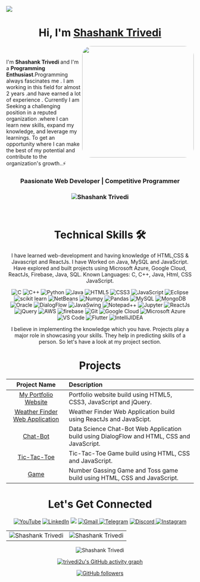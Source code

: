 
![](https://github.com/trivedi2u/portfolio/blob/bd79f60dd1d0b472701fe69512958003f44c0a87/images/bgGitHub.jpg)
<h1 align="center" >Hi, I'm <a href="https://www.linkedin.com/in/strivedi4u" target="_blank"> Shashank Trivedi </a></h1>
<img width="300px" height="300px" style="border-radius: 25px;" align="right" src="https://github.com/trivedi2u/portfolio/blob/cc166ea5de48b659669e705f5b0b7a1de5a9ec2e/images/11zon_cropped.png">

<br><br>
I'm <b>Shashank Trivedi </b>and I'm a <b>Programming Enthusiast</b>.Programming always fascinates me . I am working in this field for almost 2 years .and have earned a lot of experience . Currently I am Seeking a challenging position in a reputed organization .where I can learn new skills, expand my knowledge, and leverage my learnings. To get an opportunity where I can make the best of my potential and contribute to the organization's growth..⚡
<h3 align="center"> Paasionate Web Developer | Competitive Programmer </h3>
<h3><p align="center"> <img src="https://komarev.com/ghpvc/?username=trivedi2u&label=Profile%20views&color=6805D3&style=flat" alt="Shashank Trivedi" /> </p></h3>
<br>
   <div align="center">

<h1>Technical Skills 🛠</h1>
   
I have learned web-development and having knowledge of HTML,CSS & Javascript and ReactJs. I have Worked on Java, MySQL and JavaScript. Have explored and built projects using Microsoft Azure, Google Cloud, ReactJs, Firebase, Java, SQL.
 Known Languages: C, C++, Java, Html, CSS JavaScript.

<p align="center"> 
<img alt="C" src="https://img.shields.io/badge/c-%2300599C.svg?&style=for-the-badge&logo=c&logoColor=white" />
<img alt="C++" src="https://img.shields.io/badge/c++-%2300599C.svg?&style=for-the-badge&logo=c%2B%2B&ogoColor=white" />
 <img alt="Python" src="https://img.shields.io/badge/python-%2314354C.svg?style=for-the-badge&logo=python&logoColor=white"/>
 <img alt="Java" src="https://img.shields.io/badge/java-%23ED8B00.svg?&style=for-the-badge&logo=java&logoColor=white" />
<img alt="HTML5" src="https://img.shields.io/badge/html5-%23E34F26.svg?&style=for-the-badge&logo=html5&logoColor=white" />
 <img alt="CSS3" src="https://img.shields.io/badge/css3-%231572B6.svg?&style=for-the-badge&logo=css3&logoColor=white" />
 <img alt="JavaScript" src="https://img.shields.io/badge/javascript-%23323330.svg?&style=for-the-badge&logo=javascript&logoColor=%23F7DF1E" />
 <img alt="Eclipse" src="https://img.shields.io/badge/Eclipse-FF6F00?style=for-the-badge&logo=Eclipse&logoColor=white" />
 <img alt="scikit learn" src="https://img.shields.io/badge/scikit_learn-F7931E?style=for-the-badge&logo=scikit-learn&logoColor=white" />  
 <img alt="NetBeans" src="https://img.shields.io/badge/NetBeans-D00000?style=for-the-badge&logo=NetBeanss&logoColor=white" />
 <img alt="Numpy" src="https://img.shields.io/badge/Numpy-777BB4?style=for-the-badge&logo=numpy&logoColor=white" />
 <img alt="Pandas" src="https://img.shields.io/badge/Pandas-2C2D72?style=for-the-badge&logo=pandas&logoColor=white" />
 <img alt="MySQL" src="https://img.shields.io/badge/MySQL-00000F?style=for-the-badge&logo=mysql&logoColor=white" />
 <img alt="MongoDB" src="https://img.shields.io/badge/MongoDB-white?style=for-the-badge&logo=mongodb&logoColor=4EA94B" />
 <img alt="Oracle" src="https://img.shields.io/badge/Oracle-339933?style=for-the-badge&logo=Oracle&logoColor=white" />
    <img alt="DialogFlow" src="https://img.shields.io/badge/DialogFlow-CB3837?style=for-the-badge&logo=dialogflow&logoColor=white" />
    <img alt="JavaSwing" src="https://img.shields.io/badge/JavaSwing-000000?style=for-the-badge&logo=javaswing&logoColor=white" />
    <img alt="Notepad++" src="https://img.shields.io/badge/Notepad++-27338e?style=for-the-badge&logo=Notepad++&logoColor=white" />
    <img alt="Jupyter" src="https://img.shields.io/badge/Jupyter-F37626.svg?&style=for-the-badge&logo=Jupyter&logoColor=white" />
    <img alt="ReactJs" src="https://img.shields.io/badge/React-20232A?style=for-the-badge&logo=react&logoColor=61DAFB" />
    <img alt="jQuery" src="https://img.shields.io/badge/jQuery-0769AD?style=for-the-badge&logo=jquery&logoColor=white" />
    <img alt="AWS" src="https://img.shields.io/badge/AWS-326ce5.svg?&style=for-the-badge&logo=aws&logoColor=white" />
    <img alt="firebase" src="https://img.shields.io/badge/firebase-ffca28?style=for-the-badge&logo=firebase&logoColor=black" />
    <img alt="Git" src="https://img.shields.io/badge/Git-F05032?style=for-the-badge&logo=git&logoColor=white" />
    <img alt="Google Cloud" src="https://img.shields.io/badge/Google_Cloud-4285F4?style=for-the-badge&logo=google-cloud&logoColor=white" />
    <img alt="Microsoft Azure" src="https://img.shields.io/badge/microsoft%20azure-0089D6?style=for-the-badge&logo=microsoft-azure&logoColor=white" />
    <img alt="VS Code" src="https://img.shields.io/badge/Visual_Studio_Code-0078D4?style=for-the-badge&logo=visual%20studio%20code&logoColor=white" />
    <img alt="Flutter" src="https://img.shields.io/badge/Flutter-02569B?style=for-the-badge&logo=flutter&logoColor=white" />
    <img alt="IntelliJIDEA" src="https://img.shields.io/badge/IntelliJIDEA-000000.svg?style=for-the-badge&logo=intellij-idea&logoColor=white" />
</p>


I believe in implementing the knowledge which you have. Projects play a major role in showcasing your skills. They help in predicting skills of a person. So let's have a look at my project section.

<h1 align="center">Projects</h1>



| Project Name      | Description | 
| :---:        |    :----   |  
| [My Portfolio Website](https://trivedi2u.github.io/portfolio/)     | Portfolio website build using HTML5, CSS3, JavaScript and jQuery. 
| [Weather Finder Web Application](https://trivedi2u.github.io/weatherfinder/)   | Weather Finder Web Application build using ReactJs and JavaScipt. 
| [Chat-Bot](https://trivedi2u.github.io/chatBot)     | Data Science Chat-Bot Web Application build using DialogFlow and HTML, CSS and JavaScript.
| [Tic-Tac-Toe](https://trivedi2u.github.io//tictatoe)     | Tic-Tac-Toe Game build using HTML, CSS and JavaScript.
| [Game](https://trivedi2u.github.io/game)     |  Number Gassing Game and Toss game build using HTML, CSS and JavaScript.


 <h1 align="center">Let's Get Connected</h1>

<div align="center">

<a  href="https://www.youtube.com/channel/UCYGVtIgQIAChKBWBmChxzJw" target="_blank"><img alt="YouTube" src="https://img.shields.io/badge/Youtube-%23FF0000.svg?style=for-the-badge&logo=YouTube&logoColor=white" /></a>
<a  href="https://www.linkedin.com/in/sauravmukherjee44/" target="_blank"><img alt="LinkedIn" src="https://img.shields.io/badge/linkedin%20-%230077B5.svg?&style=for-the-badge&logo=linkedin&logoColor=white" /></a>
<a href="https://twitter.com/mesourav44" target="_blank"><img src="https://img.shields.io/badge/twitter-%2300acee.svg?&style=for-the-badge&logo=twitter&logoColor=white&alt=twitter" /></a>
<a href="mailto:mesouravofficial@gmail.com"><img  alt="Gmail" src="https://img.shields.io/badge/Gmail-D14836?style=for-the-badge&logo=gmail&logoColor=white" />
<a  href="https://t.me/Saurav_44"><img alt=" Telegram" src="https://img.shields.io/badge/Telegram-2CA5E0?style=for-the-badge&logo=telegram&logoColor=white"></a>
<a  href="https://discord.com/users/758681549993541684"><img alt=" Discord" src="https://img.shields.io/badge/Discord-7289DA?style=for-the-badge&logo=discord&logoColor=white">
<a  href="https://www.instagram.com/mesouravofficial/"><img alt="Instagram" src="https://img.shields.io/badge/Instagram-E4405F?style=for-the-badge&logo=instagram&logoColor=white">
   </a>

   
   
</div>
  
   
   
<table>
  <tr>
   
<td><img src="https://github-readme-stats.vercel.app/api?username=trivedi2u&include_all_commits=true&count_private=true&show_icons=true&line_height=20&title_color=7A7ADB&icon_color=2234AE&text_color=D3D3D3&bg_color=0,000000,130F40" alt="Shashank Trivedi" />
    <td><img src="https://github-readme-stats.vercel.app/api/top-langs?username=trivedi2u&show_icons=true&locale=en&layout=compact&title_color=7A7ADB&icon_color=2234AE&text_color=D3D3D3&bg_color=0,000000,130F40" alt="Shashank Trivedi" /></td>
  </tr>
</table>

<div align="center">
<p><img align="center" src="https://github-readme-streak-stats.herokuapp.com/?user=trivedi2u&theme=dark" alt="Shashank Trivedi" /></p>

  </div>

 [![trivedi2u's GitHub activity graph](https://activity-graph.herokuapp.com/graph?username=trivedi2u&theme=xcode)](https://git.io/trivedi2u)
   
   

[![GitHub followers](https://img.shields.io/github/followers/trivedi2u.svg?style=social&label=Follow)](https://github.com/trivedi2u?tab=followers)

